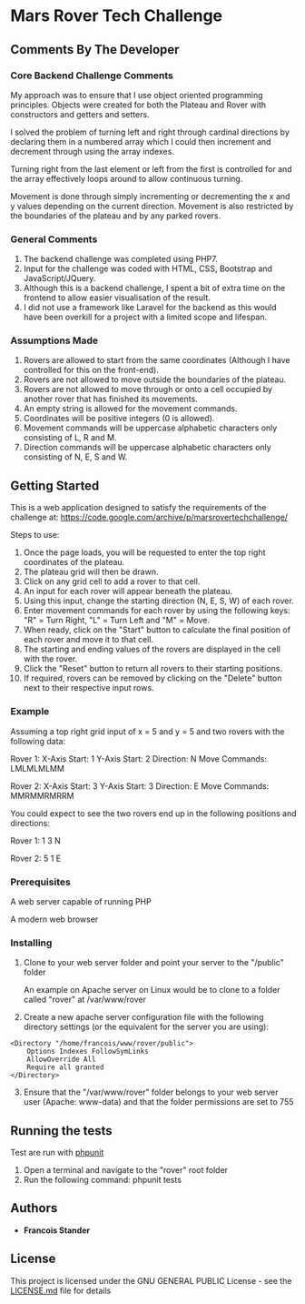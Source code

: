 # Mars Rover Tech Challenge

## Comments By The Developer

### Core Backend Challenge Comments

My approach was to ensure that I use object oriented programming principles.
Objects were created for both the Plateau and Rover with constructors and getters and setters.

I solved the problem of turning left and right through cardinal directions by declaring them in a numbered array which I could
then increment and decrement through using the array indexes. 

Turning right from the last element or left from the first is controlled for and the array effectively loops around to allow continuous turning.

Movement is done through simply incrementing or decrementing the x and y values depending on the current direction.
Movement is also restricted by the boundaries of the plateau and by any parked rovers.

### General Comments
1. The backend challenge was completed using PHP7.
2. Input for the challenge was coded with HTML, CSS, Bootstrap and JavaScript/JQuery.
3. Although this is a backend challenge, I spent a bit of extra time on the frontend to allow easier visualisation of the result.
4. I did not use a framework like Laravel for the backend as this would have been overkill for a project with a limited scope and lifespan.

### Assumptions Made
1. Rovers are allowed to start from the same coordinates (Although I have controlled for this on the front-end).
2. Rovers are not allowed to move outside the boundaries of the plateau.
3. Rovers are not allowed to move through or onto a cell occupied by another rover that has finished its movements.
4. An empty string is allowed for the movement commands.
5. Coordinates will be positive integers (0 is allowed).
6. Movement commands will be uppercase alphabetic characters only consisting of L, R and M.
7. Direction commands will be uppercase alphabetic characters only consisting of N, E, S and W.

## Getting Started

This is a web application designed to satisfy the requirements of the challenge at:
https://code.google.com/archive/p/marsrovertechchallenge/

Steps to use:
1. Once the page loads, you will be requested to enter the top right coordinates of the plateau.
2. The plateau grid will then be drawn. 
3. Click on any grid cell to add a rover to that cell.
4. An input for each rover will appear beneath the plateau.
5. Using this input, change the starting direction (N, E, S, W) of each rover.
6. Enter movement commands for each rover by using the following keys: "R" = Turn Right, "L" = Turn Left and "M" = Move.
7. When ready, click on the "Start" button to calculate the final position of each rover and move it to that cell.
8. The starting and ending values of the rovers are displayed in the cell with the rover.
9. Click the "Reset" button to return all rovers to their starting positions.
10. If required, rovers can be removed by clicking on the "Delete" button next to their respective input rows.

### Example
Assuming a top right grid input of x = 5 and y = 5 and two rovers with the following data:

Rover 1: 
    X-Axis Start: 1 
    Y-Axis Start: 2 
    Direction: N
    Move Commands: LMLMLMLMM

Rover 2: 
    X-Axis Start: 3
    Y-Axis Start: 3 
    Direction: E
    Move Commands: MMRMMRMRRM

You could expect to see the two rovers end up in the following positions and directions:

Rover 1: 1 3 N

Rover 2: 5 1 E

### Prerequisites

A web server capable of running PHP

A modern web browser


### Installing

1. Clone to your web server folder and point your server to the "/public" folder

    An example on Apache server on Linux would be to clone to a folder called "rover" at /var/www/rover

2. Create a new apache server configuration file with the following directory settings (or the equivalent for the server you are using):
```
<Directory "/home/francois/www/rover/public">
    Options Indexes FollowSymLinks
    AllowOverride All
    Require all granted
</Directory>
```

3. Ensure that the "/var/www/rover" folder belongs to your web server user (Apache: www-data) and that the folder
    permissions are set to 755

## Running the tests

Test are run with [phpunit](https://phpunit.de/)

1. Open a terminal and navigate to the "rover" root folder
2. Run the following command: phpunit tests

## Authors

* **Francois Stander**

## License

This project is licensed under the GNU GENERAL PUBLIC License - see the [LICENSE.md](LICENSE.md) file for details
